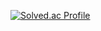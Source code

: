 [![Solved.ac Profile](http://mazassumnida.wtf/api/generate_badge?boj=kyj91032)](https://solved.ac/kyj91032)<br/>

